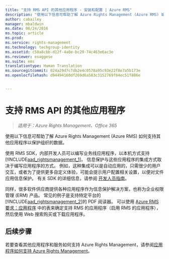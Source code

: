 ```yaml
---
title: "支持 RMS API 的其他应用程序 - 安装和配置 | Azure RMS"
description: "使用以下信息可帮助了解 Azure Rights Management (Azure RMS) 如何支持其他应用程序以保护组织的数据。"
author: cabailey
manager: mbaldwin
ms.date: 08/24/2016
ms.topic: article
ms.prod: 
ms.service: rights-management
ms.technology: techgroup-identity
ms.assetid: c50a8cbb-d12f-4a0e-bc29-74c463e6ac3e
ms.reviewer: esaggese
ms.suite: ems
translationtype: Human Translation
ms.sourcegitcommit: 024a29d7c7db2e4c0578a95c93e22f8e7a5b173e
ms.openlocfilehash: d94494160df269d6a583c3152769f84ec51f886e


---
```


# 支持 RMS API 的其他应用程序

>*适用于：Azure Rights Management、Office 365*

使用以下信息可帮助了解 Azure Rights Management (Azure RMS) 如何支持其他应用程序以保护组织的数据。

使用 RMS SDK，内部开发人员可以编写业务线应用程序，以本机方式支持 [!INCLUDE[aad_rightsmanagement_1](../includes/aad_rightsmanagement_1_md.md)]。 信息保护与这些应用程序的集成方式取决于编写应用程序的方式。 例如，这种集成可以是自动应用的，只需很少的用户交互，或者为了提供更多自定义体验，可能会提示用户配置相关设置，以便对文件应用信息保护。 有关 SDK 的详细信息，请参阅 [开发人员指南](../develop/developers-guide.md)。

同样，很多软件供应商提供各种应用程序作为信息保护解决方案，也称为企业权限管理 (ERM) 产品。 常见的例子是支持特定平台的[!INCLUDE[aad_rightsmanagement_2](../includes/aad_rightsmanagement_2_md.md)]的 PDF 阅读器。 可以使用 [Azure RMS 要求：应用程序](../get-started/requirements-applications.md) 中的表来确定支持 RMS 的应用程序（启用 RMS 的应用程序），然后使用 Web 搜索购买或下载应用程序。

## 后续步骤

若要查看其他应用程序和服务如何支持 Azure Rights Management，请参阅[应用程序如何支持 Azure Rights Management](applications-support.md)。


<!--HONumber=Aug16_HO4-->


